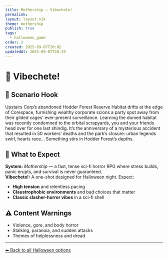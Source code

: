 ```yaml
---
title: Mothership — Vibechete!
permalink:
layout: layout.njk
theme: mothership
publish: true
tags:
  - halloween_game
order: 2
created: 2025-09-07T20:02
updatedAt: 2025-09-07T20:19
---
```


# 🔪 Vibechete!

## 👻 Scenario Hook
Upstairs Corp’s abandoned Hodder Forest Reserve Habitat drifts at the edge of Corespace, furnishing wealthy corporate scions a party spot away from their gilded cages’ ever-present surveillance.
Learning the domed habitat was recently condemned to the orbital scrapyards, you and your friends head over for one last shindig. It’s the anniversary of a mysterious accident that resulted in 50 workers’ deaths and the park’s closure: urban legends swirl, hearts race...
Something stirs in Hodder Forest’s depths.

## 🧰 What to Expect
**System:** *Mothership* — a fast, tense sci-fi horror RPG where stress builds, panic erupts, and survival is never guaranteed.  
**Vibechete!:** A one-shot designed for Halloween night. Expect:  
- **High tension** and relentless pacing  
- **Claustrophobic environments** and bad choices that matter  
- **Classic slasher-horror vibes** in a sci-fi shell  

## ⚠️ Content Warnings
- Violence, gore, and body horror  
- Stalking, paranoia, and sudden attacks  
- Themes of helplessness and dread  

---

[⬅ Back to all Halloween options](/vault/halloween/)
